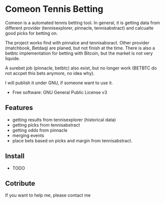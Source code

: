 Comeon Tennis Betting
=========

Comeon is a automated tennis betting tool. In general, it is getting
data from different provider (tennisexplorer, pinnacle, tennisabstract) 
and calcualte good picks for betting on.

The project works find with pinnalce and tennisabsract. Other provider 
(matchbook, Betdaq) are planed, but not finish at the time. There is also
a betbtc implementation for betting with Bitcoin, but the market is not 
very liquide.

A surebet job (pinnacle, betbtc) also exist, but no longer work (BETBTC 
do not accpet this bets anymore, no idea why).

I will publish it under GNU, if someone want to use it.

* Free software: GNU General Public License v3



Features
--------

* getting results from tennisexplorer (historical data)
* getting picks from tennisabstract
* getting odds from pinnacle
* merging events
* place bets based on picks and margin from tennisabstract.


Install
-------

* TODO


Cotribute
---------

If you want to help me, please contact me


